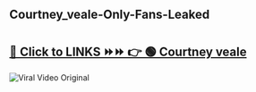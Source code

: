 
 ## Courtney_veale-Only-Fans-Leaked

# <h2><a href="https://clipsfans.com/Courtney_veale&ref=git">🔗 Click to LINKS ⏩⏩ 👉 🟢 Courtney veale </a></h2>

<a href="https://clipsfans.com/Courtney_veale&ref=git" rel="nofollow" data-target="animated-image.originalLink"><img src="https://i.ibb.co.com/xMMVF88/686577567.gif" alt="Viral Video Original" style="max-width: 100%; display: inline-block;" data-target="animated-image.originalImage"></a>
